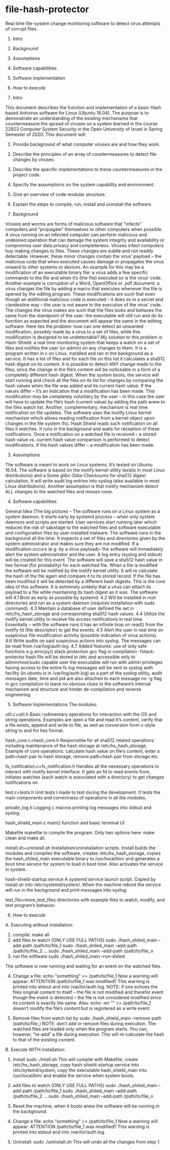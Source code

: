 # file-hash-protector

Real time file-system change monitoring software to detect virus attempts of corrupt files.

1. Intro	
2. Background
3. Assumptions
4. Software capabilities
5. Software implementation
6. How to execute


1. Intro

This document describes the function and implementation of a basic Hash based Antivirus software for Linux (Ubuntu 16.04). The purpose is to demonstrate an understanding of the existing mechanisms that countermeasure the spread of viruses on a system learned in the course 22923 Computer System Security in the Open University of Israel in Spring Semester of 2020.
This document will:
1. Provide background of what computer viruses are and how they work.
2. Describe the principles of an array of countermeasures to detect file changes by viruses.
3. Describe the specific implementations to these countermeasures in the project code.
4. Specify the assumptions on the system capability and environment.
5. Give an overview of code modular structure.
6. Explain the steps to compile, run, install and uninstall the software.

2. Background

Viruses and worms are forms of malicious software that “infects” computers and “propagate” themselves to other computers when possible. A virus running on an infected computer can perform malicious and undesired operation that can damage the system integrity and availability or compromise user data privacy and completeness. Viruses infect computers buy making changes to files. These changes are subtle and not readily detectable. However, these minor changes contain the virus’ payload – the malicious code that when executed causes damage or propagates the virus onward to other systems or devices. An example for this may be a modification of an executable binary file: a virus adds a few specific commands to the file and when it’s (the file) executed so is the virus’ code. Another example is corruption of a Word, OpenOffice or .pdf document: a virus changes the file by adding a macro that executes whenever the file is opened by the editing program. These modifications are such that even though an additional malicious code is executed – it does so in a secret and clandestine way – the user is not aware to the execution of the virus’ code. The changes the virus makes are such that the files looks and behaves the same from the standpoint of the user: the executable will still run and do its function as expected and the document will appear the same in the editing software.
Here lies the problem: how can one detect an unwanted modification, possibly made by a virus to a set of files, while this modification is designed to be undetectable?
My solution to this problem is Hash-Shield: a real time monitoring system that keeps a watch on a set of files and notifies the user (or admin) on any changes to them. It is a program written in c on Linux, installed and ran in the background as a service. It has a list of files and for each file on this list it calculates a sha512 hash digest on its content. It is possible to detect ANY change made to the files, since the change in the file’s content will be noticeable in a form of a completely different hash digest. When the system boots, the service will start running and check all the files on its list for changes by comparing the hash values when the file was added and its current hash value. If the values differ – it’s an indication that a modification has been made. This modification may be completely voluntary by the user – in this case the user will have to update the file’s hash (current value) by adding the path anew to the files watch list.
Another, complementary, mechanism is real time notification on file updates. The software uses the inotify Linux kernel mechanism which allows reading notification from a kernel object upon changes in the file system (fs). Hash Shield reads such notification on all files it watches. It runs in the background and waits for reception of these notifications. Once a notification on a watched file is received – a stored hash value vs. current hash value comparison is performed to detect modifications. If the hash values differ – a modification has been made. 

3. Assumptions

The software is meant to work on Linux systems. It’s tested on Ubuntu 16.04. The software is based on the inotify kernel utility (exists in most Linux distributions) and a Some glibc-Data-Checksums for sha512 digest calculation. It will write audit log entries into syslog (also available in most Linux distributions). Another assumption is that inotify mechanism detect ALL changes to the watched files and misses none.

4. Software capabilities

General Idea (The big picture) – The software runs on a Linux system as a system daemon. It starts early by systemd process – when only system daemons and scripts are started. User services start running later which reduces the risk of sabotage to the watched files and software executable and configuration files by user-installed malware. The software runs in the background all the time. It inspects a set of files and directories given by the system administrator and makes sure they are not modified. If a modification occurs (e.g. by a virus payload)– the software will immediately alert the system administrator and the user. A log entry (syslog and stdout) will be created for this event.
The software will save a sha512 hash value in hex format (for printability) for each watched file. When a file is modified the software will be notified by the inotify kernel utility. It will re calculate the hash of the file again and compare it to its stored record. If the file has been modified it will be detected by a different hash digests. This is the core idea of this software. It is extremely unlikely that a virus can attach its payload to a file while maintaining its hash digest as it was. 
The software will 
4.1 Boot as early as possible by systemd.
4.2 Will be installed in root directories and run as a system daemon (requires installation with sudo command).
4.3 Maintain a database of user defined file set in /etc/hs_hash_storage and corresponding sha512 hash values.
4.4 Utilize the inotify kernel utility to receive file access notifications in real time. Essentially – with the software runs it has an infinite loop on read() from the inotify fd (file descriptor) to get the events.
4.5 Alert the user in real time on suspicious file modification activity (possible indication of virus actions).
4.6 Write audits on said suspicious actions into syslog. The messages can be read from /var/log/auth.log.
4.7 Added features:
use of only safe functions e.g strncpy()
stack protection gcc flag in compilation -fstack-protector
hash file will be stored in /etc and accessible only to admin/root/sudo capable user
the executable will run with admin privileges having access to the entire fs
log messages will be sent to syslog auth facility (in ubuntu is in /var/log/auth.log)
as a part of the syslog utility, audit messages date, time and pid are also attached to each message
no -g flag in gcc compilation to leave no obvious clues to the software’s internal mechanism and structure and hinder de-compilation and reverse engineering

5. Software Implementations
The modules:

utli.c+util.h
  Basic rudimentary operations for interaction with the OS and string operations.
  Examples are open a file and read It’s content, verify that a file exists, append and write to file, as well as conversion form c-style string to and fro hex format.

hash_core.c+hash_core.h
  Responsible for all sha512 related operations including maintenance of the hash storage at /etc/hs_hash_storage. 
  Example of core operations: calculate hash value on file’s content, enter a path+hash pair to hash storage, remove path+hash pair from storage etc.

fs_notification.c+fs_notification.h
  Handles all the necessary operations to interact with inotify kernel interface. It gets an fd to read events from, initiates watches (each watch is associated with a directory) to get changes notifications on.

test.c+tests.h
  Unit tests I made to test during the development. It tests the main components and correctness of operations in all the modules.

private_log.h
  Logging c macros printing log messages into stdout and syslog.

hash_shield_main.c
  main() function and basic terminal UI

Makefile
  makefile to compile the program. Only two options here: make clean and make all.

install.sh+uninstall.sh
  Installation/uninstallation scripts. Install builds the modules and compiles the software, creates /etc/hs_hash_storage, copies the hash_shiled_main executable binary to /usr/local/bin/ and generates a boot time service for system to load in boot time. 
  Also activates the service in system.

hash-shield-startup.service
  A systemd service launch script. Copied by install.sh into /etc/systemd/system/.
  When the machine reboot the service will run in the background and print messages into syslog.

test_file+more_test_files
  directories with example files to watch, modify, and test program’s behavior.


6. How to execute

A.  Executing without installation:

1. compile:
	make all
2. add files to watch (ONLY USE FULL PATHS)
	sudo ./hash_shiled_main –add-path /path/to/file_1
	sudo ./hash_shiled_main –add-path /path/to/file_2
	…
	sudo ./hash_shiled_main –add-path /path/to/file_n
3. run the software
	sudo ./hash_shiled_main –run-shiled

The software is now running and waiting for an event on the watched files.

4. Change a file: echo “something” >> /path/to/file_1
Now a warning will appear:
ATTENTION /path/to/file_1 was modified!!
This warning is printed into stdout and into /var/lor/auth.log.
NOTE: if one echoes the files original content to itself – the file is not modified and therefor event though the event is detected – the file is not considered modified since its content is exactly the same. Also: echo -en “” >> /path/to/file_1 doesn’t modify the file’s content but is registered as a write event.

5. Remove files from watch list by 
	sudo ./hash_shield_main –remove-path /path/to/file_i
NOTE: don’t add or remove files during execution. The watched files are loaded only when the program starts. You can, however, “re-add” a file during execution. This will re-calculate the hash to that of the existing content.

B. Execute WITH installation:
1. Install
	sudo ./intall.sh
This will compile with Makefile, create /etc/hs_hash_storage, copy hash-shield-startup.service into /etc/sytemd/system, copy the executable hash_shield_main into /usr/local/bin/ and enable the service when system boots.

2. add files to watch (ONLY USE FULL PATHS)
	sudo ./hash_shiled_main –add-path /path/to/file_1
	sudo ./hash_shiled_main –add-path /path/to/file_2
	…
	sudo ./hash_shiled_main –add-path /path/to/file_n

3. Reset the machine, when it boots anew the software will be running in the background.

4. Change a file: echo “something” >> /path/to/file_1
Now a warning will appear:
ATTENTION /path/to/file_1 was modified!!
This warning is printed into stdout and into /var/lor/auth.log.

5. Uninstall: 
	sudo ./uninstall.sh
This will undo all the changes from step 1.
